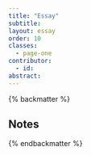 ```yaml
---
title: "Essay" 
subtitle: 
layout: essay
order: 10
classes:
  - page-one
contributor:
  - id: 
abstract: 
---
```




{% backmatter %}

## Notes

{% endbackmatter %}
